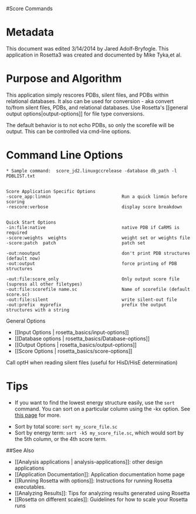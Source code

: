 #Score Commands

Metadata
========

This document was edited 3/14/2014 by Jared Adolf-Bryfogle. This application in Rosetta3 was created and documented by Mike Tyka,et al.

Purpose and Algorithm
=====================

This application simply rescores PDBs, silent files, and PDBs within relational databases. It also can be used for conversion - aka convert to/from silent files, PDBs, and relational databases.  Use Rosetta's [[general output options|output-options]] for file type conversions.

The default behavior is to not echo PDBs, so only the scorefile will be output. This can be controlled via cmd-line options.

Command Line Options
====================

```
* Sample command:  score_jd2.linuxgccrelease -database db_path -l PDBLIST.txt


Score Application Specific Options
-score_app:linmin                           Run a quick linmin before scoring
-rescore:verbose                            display score breakdown


Quick Start Options
-in:file:native                             native PDB if CaRMS is required
-score:weights  weights                     weight set or weights file
-score:patch  patch                         patch set

-out:nooutput                               don't print PDB structures (default now)
-out:output                                 force printing of PDB structures

-out:file:score_only                        Only output score file (supress all other filetypes)
-out:file:scorefile name.sc                 Name of scorefile (default score.sc)
-out:file:silent                            write silent-out file
-out:prefix  myprefix                       prefix the output structures with a string

```

General Options
-  [[Input Options | rosetta_basics/input-options]]
-  [[Database options | rosetta_basics/Database-options]]
-  [[Output Options | rosetta_basics/output-options]]
-  [[Score Options | rosetta_basics/score-options]]

Call optH when reading silent files (useful for HisD/HisE determination)

Tips
====

* If you want to find the lowest energy structure easily, use the <code>sort</code> command.  You can sort on a particular column using the -kx option. See [this page](http://www.skorks.com/2010/05/sort-files-like-a-master-with-the-linux-sort-command-bash/) for more.
 - Sort by total score: <code>sort my_score_file.sc</code> 
 - Sort by energy term: <code>sort -k5 my_score_file.sc</code>, which would sort by the 5th column, or the 4th score term.


##See Also

* [[Analysis applications | analysis-applications]]: other design applications
* [[Application Documentation]]: Application documentation home page
* [[Running Rosetta with options]]: Instructions for running Rosetta executables.
* [[Analyzing Results]]: Tips for analyzing results generated using Rosetta
* [[Rosetta on different scales]]: Guidelines for how to scale your Rosetta runs

